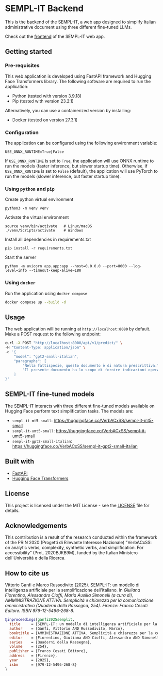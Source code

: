 # SEMPL-IT Backend
This is the backend of the SEMPL-IT, a web app designed to simplify Italian administrative document using three different fine-tuned LLMs.

Check out the [frontend](https://github.com/VerbACxSS/semp-it-frontend) of the SEMPL-IT web app.

## Getting started
### Pre-requisites
This web application is developed using FastAPI framework and Hugging Face Transformers library. The following software are required to run the application:
* Python (tested with version 3.9.18)
* Pip (tested with version 23.2.1)

Alternatively, you can use a containerized version by installing:
* Docker (tested on version 27.3.1)

### Configuration
The application can be configured using the following environment variable:
```
USE_ONNX_RUNTIME=True|False
```
If `USE_ONNX_RUNTIME` is set to `True`, the application will use ONNX runtime to run the models (faster inference, but slower startup time). Otherwise, if `USE_ONNX_RUNTIME` is set to `False` (default), the application will use PyTorch to run the models (slower inference, but faster startup time).

### Using `python` and `pip`
Create python virtual environment
```shell
python3 -m venv venv
```
Activate the virtual environment
```shell
source venv/bin/activate   # Linux/macOS
./venv/Scripts/activate    # Windows
```
Install all dependencies in requirements.txt
```shell
pip install -r requirements.txt
```
Start the server
```shell
python -m uvicorn app.app:app --host=0.0.0.0 --port=8000 --log-level=info --timeout-keep-alive=180
```

### Using `docker`
Run the application using `docker compose`
```sh
docker compose up --build -d
```

## Usage
The web application will be running at `http://localhost:8080` by default. Make a POST request to the following endpoint:
```sh
curl -X POST "http://localhost:8000/api/v1/predict/" \
-H "Content-Type: application/json" \
-d '{
    "model": "gpt2-small-italian",
    "paragraphs": [
        "Nella fattispecie, questo documento è di natura prescrittiva.",
        "Il presente documento ha lo scopo di fornire indicazioni operative per la gestione del personale."
    ]
}'
```

## SEMPL-IT fine-tuned models
The SEMPL-IT interacts with three different fine-tuned models available on Hugging Face perform text simplification tasks. The models are:
* `sempl-it-mt5-small`: https://huggingface.co/VerbACxSS/sempl-it-mt5-small
* `sempl-it-umt5-small`: https://huggingface.co/VerbACxSS/sempl-it-umt5-small
* `sempl-it-gpt2-small-italian`: https://huggingface.co/VerbACxSS/sempl-it-gpt2-small-italian

## Built with
* [FastAPI](https://fastapi.tiangolo)
* [Hugging Face Transformers](https://huggingface.co/transformers/)

## License
This project is licensed under the MIT License - see the [LICENSE](LICENSE) file for details.

## Acknowledgements
This contribution is a result of the research conducted within the framework of the PRIN 2020 (Progetti di Rilevante Interesse Nazionale) "VerbACxSS: on analytic verbs, complexity, synthetic verbs, and simplification. For accessibility" (Prot. 2020BJKB9M), funded by the Italian Ministero dell'Università e della Ricerca.

## How to cite us
Vittorio Ganfi e Marco Russodivito (2025). SEMPL-IT: un modello di intelligenza artificiale per la semplificazione dell'italiano. In *Giuliana Fiorentino, Alessandro Cioffi, Maria Ausilia Simonelli (a cura di), AMMINISTRAZIONE ATTIVA. Semplicità e chiarezza per la comunicazione amministrativa (Quaderni della Rassegna, 254). Firenze: Franco Cesati Editore. ISBN 979-12-5496-268-8*.

```bibtex
@inproceedings{ganfi2025semplit,
  title     = {SEMPL-IT: un modello di intelligenza artificiale per la semplificazione dell'italiano},
  author    = {Ganfi, Vittorio AND Russodivito, Marco},
  booktitle = {AMMINISTRAZIONE ATTIVA. Semplicità e chiarezza per la comunicazione amministrativa},
  editor    = {Fiorentino, Giuliana AND Cioffi, Alessandro AND Simonelli, Maria Ausilia},
  series    = {Quaderni della Rassegna},
  volume    = {254},
  publisher = {Franco Cesati Editore},
  address   = {Firenze},
  year      = {2025},
  isbn      = {979-12-5496-268-8}
}
```
